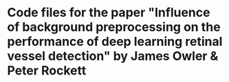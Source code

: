 # Code files for the paper "Influence of background preprocessing on the performance of deep learning retinal vessel detection" by James Owler & Peter Rockett
